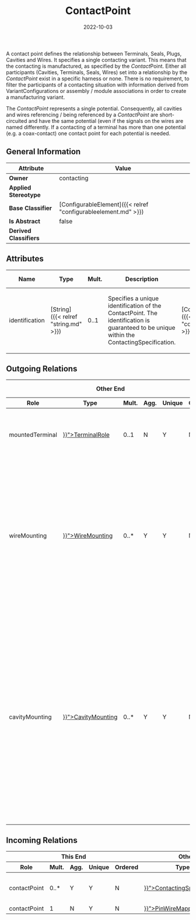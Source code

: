 ﻿---
title: ContactPoint
toc: false
type: specs
date: "2022-10-03"
draft: false
specification: VEC
version: 2.0.1
documentType: "Recommendation"
elementType: Class
classes:
  - ContactPoint
menu_name: vec-2.0.1
---
<p> A contact point defines the relationship between Terminals, Seals, Plugs, Cavities and Wires. It specifies a single contacting variant. This means that the contacting is manufactured, as specified by the <i>Contact</i>Point. Either all participants (Cavities, Terminals, Seals, Wires) set into a relationship by the <i>ContactPoint</i> exist in a specific harness or none. There is no requirement, to filter the participants of a contacting situation with information derived from VariantConfigurations or assembly /&#160;module associations in order to create a manufacturing variant.      </p>      <p> The <i>ContactPoint </i>represents a single potential. Consequently, all cavities and wires referencing / being referenced by a <i>ContactPoint </i>are short-circuited and have the same potential (even if the signals on the wires are named differently. If a contacting of a terminal has more than one potential (e.g. a coax-contact) one contact point for each potential is needed.      </p>

## General Information

| Attribute               | Value |
|-------------------------|-------|
| **Owner**               | contacting |
| **Applied Stereotype**  |   |
| **Base Classifier**     | [ConfigurableElement]({{< relref "configurableelement.md" >}})<br/>  |
| **Is Abstract**         | false |
| **Derived Classifiers** |   |

## Attributes
|  Name  |  Type  |  Mult.  |  Description  |  Owning Classifier  |
|--------|--------|---------|---------------|--------------|
|identification| [String]({{< relref "string.md" >}}) | 0..1 | <p> Specifies a unique identification of the ContactPoint. The identification is guaranteed to be unique within the ContactingSpecification.      </p> | [ContactPoint]({{< relref "contactpoint.md" >}}) |

## Outgoing Relations
<table>
    <thead>
        <tr>
           <th colspan="6">Other End</th>
           <th colspan="1">This End</th>
           <th colspan="1">General</th>
        </tr>
        <tr>
           <th>Role</th>
           <th>Type</th>
           <th>Mult.</th>
           <th>Agg.</th>
           <th>Unique</th>
           <th>Ordered</th>
           <th>Mult.</th>
           <th>Description</th>
        </tr>
    <thead>
    <tbody>
    <tr>
        <td>mountedTerminal</td>
        <td><a href="{{< relref "terminalrole.md" >}}">TerminalRole</a></td>
        <td>0..1</td>
        <td>N</td>
        <td>Y</td>
        <td>N</td>
        <td>0..*</td>
        <td>References the terminal that is used for contacting defined by the ContactPoint.</td>
    </tr>
    <tr>
        <td>wireMounting</td>
        <td><a href="{{< relref "wiremounting.md" >}}">WireMounting</a></td>
        <td>0..*</td>
        <td>Y</td>
        <td>Y</td>
        <td>N</td>
        <td>1</td>
        <td>Specifies the WireMouting defined by ContactPoint. More than one WireMounting is allowed in order to support variance. In concrete configuration the WireMounting with all referenced elements present is used.</td>
    </tr>
    <tr>
        <td>cavityMounting</td>
        <td><a href="{{< relref "cavitymounting.md" >}}">CavityMounting</a></td>
        <td>0..*</td>
        <td>Y</td>
        <td>Y</td>
        <td>N</td>
        <td>1</td>
        <td>Defines the mounting to a cavity of the terminal associated with the ContactPoint.  The cardinality is 0..* in order to allow a variant dependant cavity mounting. In such a scenario a cavity mounting is valid in a configuration if all addressed cavities and therefore the associated connector housing is available.</td>
    </tr>
    </tbody>
</table>

##  Incoming Relations
<table>
    <thead>
        <tr>
           <th colspan="5">This End</th>
           <th colspan="2">Other End</th>
           <th colspan="1">General</th>
        </tr>
        <tr>
           <th>Role</th>
           <th>Mult.</th>
           <th>Agg.</th>
           <th>Unique</th>
           <th>Ordered</th>
           <th>Type</th>
           <th>Mult.</th>
           <th>Description</th>
        </tr>
    <thead>
    <tbody>
    <tr>
        <td>contactPoint</td>
        <td>0..*</td>
        <td>Y</td>
        <td>Y</td>
        <td>N</td>
        <td><a href="{{< relref "contactingspecification.md" >}}">ContactingSpecification</a></td>
        <td>1</td>
        <td>Specifies the ContactPoints defined by the ContactingSpecification.</td>
    </tr>
    <tr>
        <td>contactPoint</td>
        <td>1</td>
        <td>N</td>
        <td>Y</td>
        <td>N</td>
        <td><a href="{{< relref "pinwiremappingpoint.md" >}}">PinWireMappingPoint</a></td>
        <td></td>
        <td></td>
    </tr>
    </tbody>
</table>



